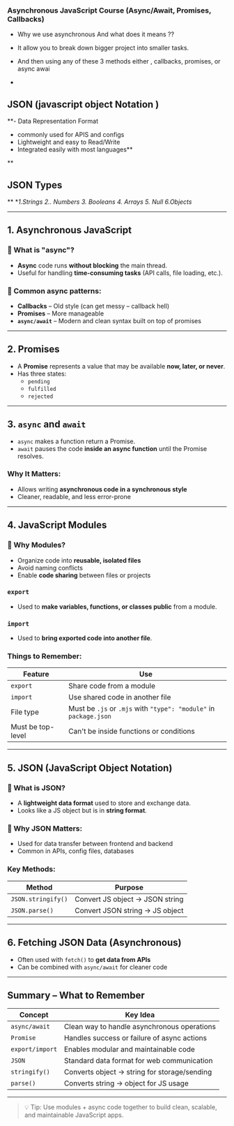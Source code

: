 ###  Asynchronous JavaScript Course (Async/Await, Promises, Callbacks)

 - Why we use asynchronous And what does it means ??
 
 - It allow you to break down bigger project into smaller tasks.
 - And then using any of these 3 methods either , callbacks, promises, or async awai
 - 
## JSON (javascript object Notation )

 **- Data Representation Format
 - commonly used for APIS and configs
 - Lightweight and easy to Read/Write
 - Integrated easily with most languages**
 
  **

## JSON Types

**
**1.Strings
 2.. Numbers
     3. Booleans
     4. Arrays
     5. Null
     6.Objects*

---

##  1. Asynchronous JavaScript

### 🔹 What is "async"?

- **Async** code runs **without blocking** the main thread.
- Useful for handling **time-consuming tasks** (API calls, file loading, etc.).

### 🔹 Common async patterns:
- **Callbacks** – Old style (can get messy – callback hell)
- **Promises** – More manageable
- **`async/await`** – Modern and clean syntax built on top of promises

---

##  2. Promises

- A **Promise** represents a value that may be available **now, later, or never**.
- Has three states:
  - `pending`
  - `fulfilled`
  - `rejected`

---

##  3. `async` and `await`

- `async` makes a function return a Promise.
- `await` pauses the code **inside an async function** until the Promise resolves.

###  Why It Matters:
- Allows writing **asynchronous code in a synchronous style**
- Cleaner, readable, and less error-prone

---

##  4. JavaScript Modules

### 🔸 Why Modules?

- Organize code into **reusable, isolated files**
- Avoid naming conflicts
- Enable **code sharing** between files or projects

###  `export`

- Used to **make variables, functions, or classes public** from a module.

###  `import`

- Used to **bring exported code into another file**.

###  Things to Remember:

| Feature       | Use                          |
|---------------|-------------------------------|
| `export`      | Share code from a module      |
| `import`      | Use shared code in another file |
| File type     | Must be `.js` or `.mjs` with `"type": "module"` in `package.json` |
| Must be top-level | Can't be inside functions or conditions |

---

##  5. JSON (JavaScript Object Notation)

### 🔹 What is JSON?

- A **lightweight data format** used to store and exchange data.
- Looks like a JS object but is in **string format**.

### 🔹 Why JSON Matters:

- Used for data transfer between frontend and backend
- Common in APIs, config files, databases

###  Key Methods:

| Method            | Purpose                            |
|-------------------|-------------------------------------|
| `JSON.stringify()` | Convert JS object → JSON string    |
| `JSON.parse()`     | Convert JSON string → JS object    |

---

##  6. Fetching JSON Data (Asynchronous)

- Often used with `fetch()` to **get data from APIs**
- Can be combined with `async/await` for cleaner code

---

##  Summary – What to Remember

| Concept        | Key Idea                                      |
|----------------|-----------------------------------------------|
| `async/await`  | Clean way to handle asynchronous operations   |
| `Promise`      | Handles success or failure of async actions   |
| `export/import` | Enables modular and maintainable code        |
| `JSON`         | Standard data format for web communication    |
| `stringify()`  | Converts object → string for storage/sending  |
| `parse()`      | Converts string → object for JS usage         |

---

> 💡 Tip: Use modules + async code together to build clean, scalable, and maintainable JavaScript apps.

